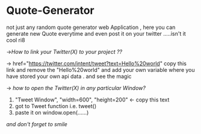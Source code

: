 # Quote-Generator
not just any random quote generator web Application , here you can generate new Quote everytime and even post it on your twitter .....isn't it cool ri8


 ->*How to link your Twitter(X) to your project ??*
 
->  href="https://twitter.com/intent/tweet?text=Hello%20world" copy this link and remove the "Hello%20world" 
and add your own variable where you have stored your own api data .
and see the magic 


-> *how to open the Twitter(X) in any particular Window?*

1.  "Tweet Window", "width=600", "height=200"    <- copy this text
2.  got to Tweet function i.e. tweet()
3.  paste it on window.open(......)

*and don't forget to smile* 
